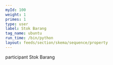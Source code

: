 ```yaml
---
myId: 100
weight: 1
primes: 1
type: user
label: Stok Barang
tag_name: ubuntu
run_time: /bin/python
layout: feeds/section/skema/sequence/property
---
```

participant Stok Barang
